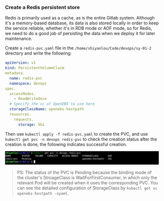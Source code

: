 ### Create a Redis persistent store

Redis is primarily used as a cache, as is the entire Gitlab system. Although it's a memory-based database, its data is also stored locally in order to keep the service reliable, whether it's in RDB mode or AOF mode, so for Redis, we need to do a good job of persisting the data when we deploy it for later maintenance.

Create a `redis-pvc.yaml` file in the `/home/shiyanlou/Code/devops/sy-01-2` directory and write the following:

```yaml
apiVersion: v1
kind: PersistentVolumeClaim
metadata.
  name: redis-pvc
  namespace: devops
spec.
  accessModes.
    - ReadWriteOnce
  # Specify the sc of OpenEBS to use here
  storageClassName: openebs-hostpath
  resources.
    requests.
      storage: 5Gi
```

Then use `kubectl apply -f redis-pvc.yaml` to create the PVC, and use `kubectl get pvc -n devops redis-pvc` to check the creation status after the creation is done, the following indicates successful creation.

![图片描述](assets/lab-deploying-and-using-gitlab-in-kubernetes-2-0.png)

> PS: The status of the PVC is Pending because the binding mode of the cluster's StroageClass is WaitForFirstConsumer, in which only the relevant Pod will be created when it uses the corresponding PVC. You can see the detailed configuration of StorageClass by `kubectl get sc openebs-hostpath -oyaml`.
